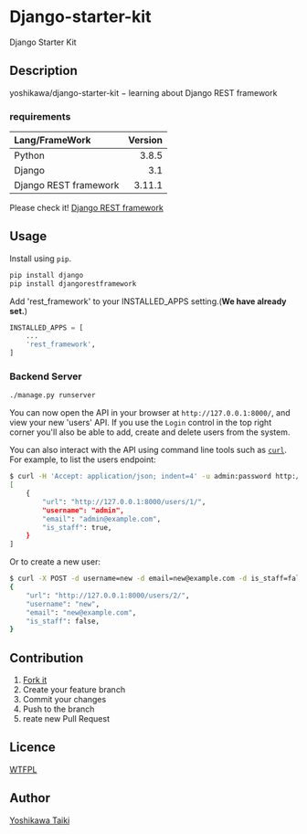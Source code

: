# Django-starter-kit

Django Starter Kit

## Description

yoshikawa/django-starter-kit − learning about Django REST framework

### requirements

|Lang/FrameWork|Version|
|:--|--:|
|Python|3.8.5|
|Django|3.1|
|Django REST framework|3.11.1|

Please check it! [Django REST framework](https://github.com/encode/django-rest-framework)

## Usage

Install using `pip`.

```sh
pip install django
pip install djangorestframework
```

Add 'rest_framework' to your INSTALLED_APPS setting.(**We have already set.**)

```python
INSTALLED_APPS = [
    ...
    'rest_framework',
]
```

### Backend Server

```sh
./manage.py runserver
```

You can now open the API in your browser at `http://127.0.0.1:8000/`, and view your new 'users' API. If you use the `Login` control in the top right corner you'll also be able to add, create and delete users from the system.

You can also interact with the API using command line tools such as [`curl`](https://curl.haxx.se/). For example, to list the users endpoint:

```sh
$ curl -H 'Accept: application/json; indent=4' -u admin:password http://127.0.0.1:8000/users/
[
    {
        "url": "http://127.0.0.1:8000/users/1/",
        "username": "admin",
        "email": "admin@example.com",
        "is_staff": true,
    }
]
```

Or to create a new user:

```sh
$ curl -X POST -d username=new -d email=new@example.com -d is_staff=false -H 'Accept: application/json; indent=4' -u admin:password http://127.0.0.1:8000/users/
{
    "url": "http://127.0.0.1:8000/users/2/",
    "username": "new",
    "email": "new@example.com",
    "is_staff": false,
}
```

## Contribution

1. [Fork it](https://github.com/yoshikawa/django-starter-kit/fork)
2. Create your feature branch
3. Commit your changes
4. Push to the branch
5. reate new Pull Request

## Licence

[WTFPL](https://github.com/yoshikawa/django-starter-kit/blob/master/LICENSE)

## Author

[Yoshikawa Taiki](https://github.com/yoshikawa)